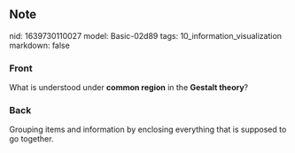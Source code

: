 ## Note
nid: 1639730110027
model: Basic-02d89
tags: 10_information_visualization
markdown: false

### Front
What is understood under <b>common region</b> in the <b>Gestalt
theory</b>?

### Back
Grouping items and information by enclosing everything that is supposed to go together.
